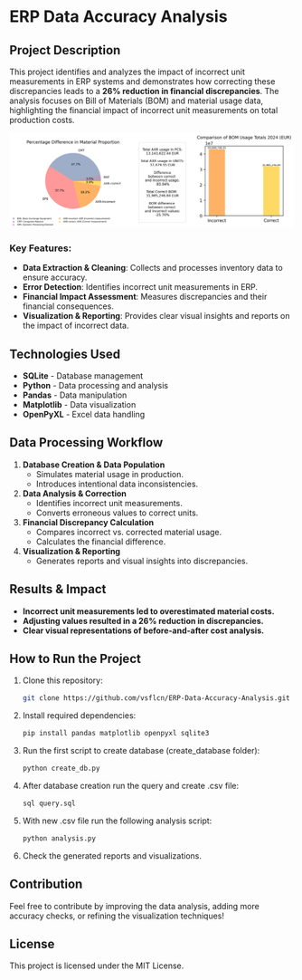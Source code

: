 # ERP Data Accuracy Analysis

## Project Description
This project identifies and analyzes the impact of incorrect unit measurements in ERP systems and demonstrates how correcting these discrepancies leads to a **26% reduction in financial discrepancies**. The analysis focuses on Bill of Materials (BOM) and material usage data, highlighting the financial impact of incorrect unit measurements on total production costs.

![BOM Analysis](BOM_Analysis.png)

### Key Features:
- **Data Extraction & Cleaning**: Collects and processes inventory data to ensure accuracy.
- **Error Detection**: Identifies incorrect unit measurements in ERP.
- **Financial Impact Assessment**: Measures discrepancies and their financial consequences.
- **Visualization & Reporting**: Provides clear visual insights and reports on the impact of incorrect data.

## Technologies Used
- **SQLite** - Database management
- **Python** - Data processing and analysis
- **Pandas** - Data manipulation
- **Matplotlib** - Data visualization
- **OpenPyXL** - Excel data handling

## Data Processing Workflow
1. **Database Creation & Data Population**
   - Simulates material usage in production.
   - Introduces intentional data inconsistencies.
2. **Data Analysis & Correction**
   - Identifies incorrect unit measurements.
   - Converts erroneous values to correct units.
3. **Financial Discrepancy Calculation**
   - Compares incorrect vs. corrected material usage.
   - Calculates the financial difference.
4. **Visualization & Reporting**
   - Generates reports and visual insights into discrepancies.
   
## Results & Impact
- **Incorrect unit measurements led to overestimated material costs.**
- **Adjusting values resulted in a 26% reduction in discrepancies.**
- **Clear visual representations of before-and-after cost analysis.**

## How to Run the Project
1. Clone this repository:
   ```sh
   git clone https://github.com/vsflcn/ERP-Data-Accuracy-Analysis.git
   ```
2. Install required dependencies:
   ```sh
   pip install pandas matplotlib openpyxl sqlite3
   ```
3. Run the first script to create database (create_database folder):
   ```sh
   python create_db.py
   ```
4. After database creation run the query and create .csv file:
   ```sh
   sql query.sql
   ```
5. With new .csv file run the following analysis script:
   ```sh
   python analysis.py
   ```
6. Check the generated reports and visualizations.

## Contribution
Feel free to contribute by improving the data analysis, adding more accuracy checks, or refining the visualization techniques!

## License
This project is licensed under the MIT License.


